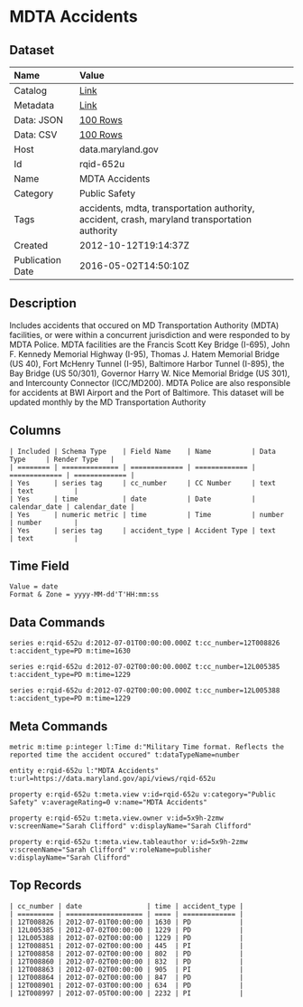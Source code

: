 # MDTA Accidents

## Dataset

| Name | Value |
| :--- | :---- |
| Catalog | [Link](https://catalog.data.gov/dataset/mdta-accidents) |
| Metadata | [Link](https://data.maryland.gov/api/views/rqid-652u) |
| Data: JSON | [100 Rows](https://data.maryland.gov/api/views/rqid-652u/rows.json?max_rows=100) |
| Data: CSV | [100 Rows](https://data.maryland.gov/api/views/rqid-652u/rows.csv?max_rows=100) |
| Host | data.maryland.gov |
| Id | rqid-652u |
| Name | MDTA Accidents |
| Category | Public Safety |
| Tags | accidents, mdta, transportation authority, accident, crash, maryland transportation authority |
| Created | 2012-10-12T19:14:37Z |
| Publication Date | 2016-05-02T14:50:10Z |

## Description

Includes accidents that occured on MD Transportation Authority (MDTA) facilities, or were within a concurrent jurisdiction and were responded to by MDTA Police. MDTA facilities are the Francis Scott Key Bridge (I-695), John F. Kennedy Memorial Highway (I-95), Thomas J. Hatem Memorial Bridge (US 40), Fort McHenry Tunnel (I-95), Baltimore Harbor Tunnel (I-895), the Bay Bridge (US 50/301), Governor Harry W. Nice Memorial Bridge (US 301), and Intercounty Connector (ICC/MD200). MDTA Police are also responsible for accidents at BWI Airport and the Port of Baltimore.  This dataset will be updated monthly by the MD Transportation Authority

## Columns

```ls
| Included | Schema Type    | Field Name    | Name          | Data Type     | Render Type   |
| ======== | ============== | ============= | ============= | ============= | ============= |
| Yes      | series tag     | cc_number     | CC Number     | text          | text          |
| Yes      | time           | date          | Date          | calendar_date | calendar_date |
| Yes      | numeric metric | time          | Time          | number        | number        |
| Yes      | series tag     | accident_type | Accident Type | text          | text          |
```

## Time Field

```ls
Value = date
Format & Zone = yyyy-MM-dd'T'HH:mm:ss
```

## Data Commands

```ls
series e:rqid-652u d:2012-07-01T00:00:00.000Z t:cc_number=12T008826 t:accident_type=PD m:time=1630

series e:rqid-652u d:2012-07-02T00:00:00.000Z t:cc_number=12L005385 t:accident_type=PD m:time=1229

series e:rqid-652u d:2012-07-02T00:00:00.000Z t:cc_number=12L005388 t:accident_type=PD m:time=1229
```

## Meta Commands

```ls
metric m:time p:integer l:Time d:"Military Time format. Reflects the reported time the accident occured" t:dataTypeName=number

entity e:rqid-652u l:"MDTA Accidents" t:url=https://data.maryland.gov/api/views/rqid-652u

property e:rqid-652u t:meta.view v:id=rqid-652u v:category="Public Safety" v:averageRating=0 v:name="MDTA Accidents"

property e:rqid-652u t:meta.view.owner v:id=5x9h-2zmw v:screenName="Sarah Clifford" v:displayName="Sarah Clifford"

property e:rqid-652u t:meta.view.tableauthor v:id=5x9h-2zmw v:screenName="Sarah Clifford" v:roleName=publisher v:displayName="Sarah Clifford"
```

## Top Records

```ls
| cc_number | date                | time | accident_type | 
| ========= | =================== | ==== | ============= | 
| 12T008826 | 2012-07-01T00:00:00 | 1630 | PD            | 
| 12L005385 | 2012-07-02T00:00:00 | 1229 | PD            | 
| 12L005388 | 2012-07-02T00:00:00 | 1229 | PD            | 
| 12T008851 | 2012-07-02T00:00:00 | 445  | PI            | 
| 12T008858 | 2012-07-02T00:00:00 | 802  | PD            | 
| 12T008860 | 2012-07-02T00:00:00 | 832  | PD            | 
| 12T008863 | 2012-07-02T00:00:00 | 905  | PI            | 
| 12T008864 | 2012-07-02T00:00:00 | 847  | PD            | 
| 12T008901 | 2012-07-03T00:00:00 | 634  | PD            | 
| 12T008997 | 2012-07-05T00:00:00 | 2232 | PI            | 
```